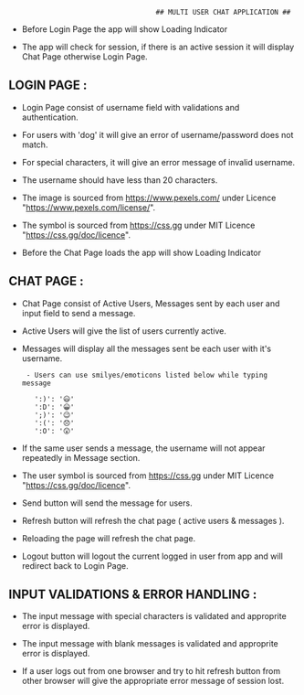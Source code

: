                                         ## MULTI USER CHAT APPLICATION ##


* Before Login Page the app will show Loading Indicator

* The app will check for session, if there is an active session it will display Chat Page otherwise Login Page.

## LOGIN PAGE :

* Login Page consist of username field with validations and authentication.

* For users with 'dog' it will give an error of username/password does not match.

* For special characters, it will give an error message of invalid username.

* The username should have less than 20 characters.

* The image is sourced from https://www.pexels.com/ under Licence "https://www.pexels.com/license/".

* The symbol is sourced from https://css.gg under MIT Licence "https://css.gg/doc/licence".


* Before the Chat Page loads the app will show Loading Indicator

## CHAT PAGE :

* Chat Page consist of Active Users, Messages sent by each user and input field to send a message.

* Active Users will give the list of users currently active.

* Messages will display all the messages sent be each user with it's username.
       
       - Users can use smilyes/emoticons listed below while typing message
         
         ':)': '😃'
         ':D': '😀'
         ';)': '😉'
         ':(': '😞'
         ':O': '😲'

* If the same user sends a message, the username will not appear repeatedly in Message section.

* The user symbol is sourced from https://css.gg under MIT Licence "https://css.gg/doc/licence".

* Send button will send the message for users.

* Refresh button will refresh the chat page ( active users & messages ).

* Reloading the page will refresh the chat page.

* Logout button will logout the current logged in user from app and will redirect back to Login Page.


## INPUT VALIDATIONS & ERROR HANDLING :

* The input message with special characters is validated and approprite error is displayed.

* The input message with blank messages is validated and approprite error is displayed.

* If a user logs out from one browser and try to hit refresh button from other browser will give the appropriate error message of session   lost.





